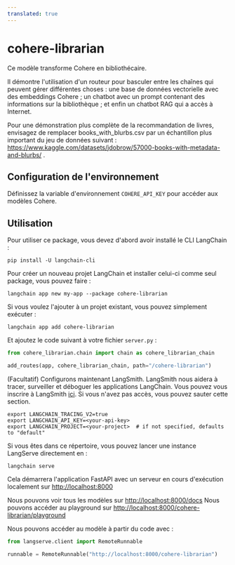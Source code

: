 ```yaml
---
translated: true
---
```


# cohere-librarian

Ce modèle transforme Cohere en bibliothécaire.

Il démontre l'utilisation d'un routeur pour basculer entre les chaînes qui peuvent gérer différentes choses : une base de données vectorielle avec des embeddings Cohere ; un chatbot avec un prompt contenant des informations sur la bibliothèque ; et enfin un chatbot RAG qui a accès à Internet.

Pour une démonstration plus complète de la recommandation de livres, envisagez de remplacer books_with_blurbs.csv par un échantillon plus important du jeu de données suivant : https://www.kaggle.com/datasets/jdobrow/57000-books-with-metadata-and-blurbs/ .

## Configuration de l'environnement

Définissez la variable d'environnement `COHERE_API_KEY` pour accéder aux modèles Cohere.

## Utilisation

Pour utiliser ce package, vous devez d'abord avoir installé le CLI LangChain :

```shell
pip install -U langchain-cli
```

Pour créer un nouveau projet LangChain et installer celui-ci comme seul package, vous pouvez faire :

```shell
langchain app new my-app --package cohere-librarian
```

Si vous voulez l'ajouter à un projet existant, vous pouvez simplement exécuter :

```shell
langchain app add cohere-librarian
```

Et ajoutez le code suivant à votre fichier `server.py` :

```python
from cohere_librarian.chain import chain as cohere_librarian_chain

add_routes(app, cohere_librarian_chain, path="/cohere-librarian")
```

(Facultatif) Configurons maintenant LangSmith.
LangSmith nous aidera à tracer, surveiller et déboguer les applications LangChain.
Vous pouvez vous inscrire à LangSmith [ici](https://smith.langchain.com/).
Si vous n'avez pas accès, vous pouvez sauter cette section.

```shell
export LANGCHAIN_TRACING_V2=true
export LANGCHAIN_API_KEY=<your-api-key>
export LANGCHAIN_PROJECT=<your-project>  # if not specified, defaults to "default"
```

Si vous êtes dans ce répertoire, vous pouvez lancer une instance LangServe directement en :

```shell
langchain serve
```

Cela démarrera l'application FastAPI avec un serveur en cours d'exécution localement sur
[http://localhost:8000](http://localhost:8000)

Nous pouvons voir tous les modèles sur [http://localhost:8000/docs](http://localhost:8000/docs)
Nous pouvons accéder au playground sur [http://localhost:8000/cohere-librarian/playground](http://localhost:8000/cohere-librarian/playground)

Nous pouvons accéder au modèle à partir du code avec :

```python
from langserve.client import RemoteRunnable

runnable = RemoteRunnable("http://localhost:8000/cohere-librarian")
```
